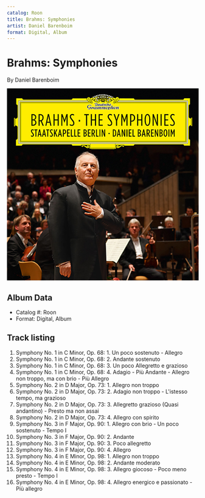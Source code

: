 ```yaml
---
catalog: Roon
title: Brahms: Symphonies
artist: Daniel Barenboim
format: Digital, Album
---
```


# Brahms: Symphonies

By Daniel Barenboim

![](../../assets/albumcovers/Daniel_Barenboim-Brahms-_Symphonies.png)

## Album Data

- Catalog #: Roon
- Format: Digital, Album


## Track listing


1. Symphony No. 1 in C Minor, Op. 68: 1. Un poco sostenuto - Allegro
2. Symphony No. 1 in C Minor, Op. 68: 2. Andante sostenuto
3. Symphony No. 1 in C Minor, Op. 68: 3. Un poco Allegretto e grazioso
4. Symphony No. 1 in C Minor, Op. 68: 4. Adagio - Più Andante - Allegro non troppo, ma con brio - Più Allegro
5. Symphony No. 2 in D Major, Op. 73: 1. Allegro non troppo
6. Symphony No. 2 in D Major, Op. 73: 2. Adagio non troppo - L'istesso tempo, ma grazioso
7. Symphony No. 2 in D Major, Op. 73: 3. Allegretto grazioso (Quasi andantino) - Presto ma non assai
8. Symphony No. 2 in D Major, Op. 73: 4. Allegro con spirito
9. Symphony No. 3 in F Major, Op. 90: 1. Allegro con brio - Un poco sostenuto - Tempo I
10. Symphony No. 3 in F Major, Op. 90: 2. Andante
11. Symphony No. 3 in F Major, Op. 90: 3. Poco allegretto
12. Symphony No. 3 in F Major, Op. 90: 4. Allegro
13. Symphony No. 4 in E Minor, Op. 98: 1. Allegro non troppo
14. Symphony No. 4 in E Minor, Op. 98: 2. Andante moderato
15. Symphony No. 4 in E Minor, Op. 98: 3. Allegro giocoso - Poco meno presto - Tempo I
16. Symphony No. 4 in E Minor, Op. 98: 4. Allegro energico e passionato - Più allegro

